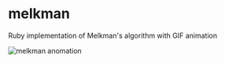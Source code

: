 melkman
=======

Ruby implementation of Melkman's algorithm with GIF animation

![melkman anomation](http://cl.ly/image/1C2c071X1B2z/animated.gif)
